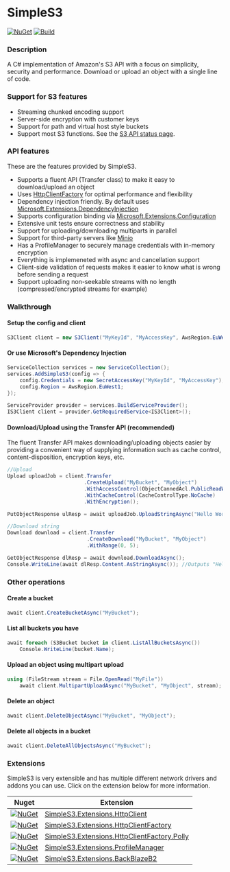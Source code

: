 # SimpleS3

[![NuGet](https://img.shields.io/nuget/v/Genbox.SimpleS3.svg?style=flat-square&label=nuget)](https://www.nuget.org/packages/Genbox.SimpleS3/)
[![Build](https://github.com/Genbox/SimpleS3/workflows/Generic%20build/badge.svg)](https://github.com/Genbox/SimpleS3/actions)

### Description
A C# implementation of Amazon's S3 API with a focus on simplicity, security and performance. Download or upload an object with a single line of code.

### Support for S3 features
* Streaming chunked encoding support
* Server-side encryption with customer keys
* Support for path and virtual host style buckets
* Support most S3 functions. See the [S3 API status page](https://github.com/Genbox/SimpleS3/wiki/S3-API-status).

### API features
These are the features provided by SimpleS3.
* Supports a fluent API (Transfer class) to make it easy to download/upload an object
* Uses [HttpClientFactory](https://docs.microsoft.com/en-us/dotnet/architecture/microservices/implement-resilient-applications/use-httpclientfactory-to-implement-resilient-http-requests) for optimal performance and flexibility
* Dependency injection friendly. By default uses [Microsoft.Extensions.DependencyInjection](https://www.nuget.org/packages/Microsoft.Extensions.DependencyInjection/)
* Supports configuration binding via [Microsoft.Extensions.Configuration](https://docs.microsoft.com/en-us/aspnet/core/fundamentals/configuration/?view=aspnetcore-2.2)
* Extensive unit tests ensure correctness and stability
* Support for uploading/downloading multiparts in parallel
* Support for third-party servers like [Minio](https://min.io/)
* Has a ProfileManager to securely manage credentials with in-memory encryption
* Everything is implemeneted with async and cancellation support
* Client-side validation of requests makes it easier to know what is wrong before sending a request
* Support uploading non-seekable streams with no length (compressed/encrypted streams for example)

### Walkthrough

#### Setup the config and client
```csharp
S3Client client = new S3Client("MyKeyId", "MyAccessKey", AwsRegion.EuWest1)
```

#### Or use Microsoft's Dependency Injection
```csharp
ServiceCollection services = new ServiceCollection();
services.AddSimpleS3(config => {
    config.Credentials = new SecretAccessKey("MyKeyId", "MyAccessKey");
    config.Region = AwsRegion.EuWest1;
});

ServiceProvider provider = services.BuildServiceProvider();
IS3Client client = provider.GetRequiredService<IS3Client>();
```

#### Download/Upload using the Transfer API (recommended)
The fluent Transfer API makes downloading/uploading objects easier by providing a convenient way of supplying information such as cache control, content-disposition, encryption keys, etc.
```csharp
//Upload
Upload uploadJob = client.Transfer
                         .CreateUpload("MyBucket", "MyObject")
                         .WithAccessControl(ObjectCannedAcl.PublicReadWrite)
                         .WithCacheControl(CacheControlType.NoCache)
                         .WithEncryption();

PutObjectResponse ulResp = await uploadJob.UploadStringAsync("Hello World!", Encoding.UTF8);

//Download string
Download download = client.Transfer
                          .CreateDownload("MyBucket", "MyObject")
                          .WithRange(0, 5);                    

GetObjectResponse dlResp = await download.DownloadAsync();
Console.WriteLine(await dlResp.Content.AsStringAsync()); //Outputs "Hello"
```

### Other operations

#### Create a bucket
```csharp
await client.CreateBucketAsync("MyBucket");
```

#### List all buckets you have
```csharp
await foreach (S3Bucket bucket in client.ListAllBucketsAsync())
    Console.WriteLine(bucket.Name);
```

#### Upload an object using multipart upload
```csharp
using (FileStream stream = File.OpenRead("MyFile"))
    await client.MultipartUploadAsync("MyBucket", "MyObject", stream);
```

#### Delete an object
```csharp
await client.DeleteObjectAsync("MyBucket", "MyObject");
```

#### Delete all objects in a bucket
```csharp
await client.DeleteAllObjectsAsync("MyBucket");
```

### Extensions
SimpleS3 is very extensible and has multiple different network drivers and addons you can use. Click on the extension below for more information.

| Nuget         | Extension
| ------------- | -------------
| [![NuGet](https://img.shields.io/nuget/v/Genbox.SimpleS3.Extensions.HttpClient.svg?style=flat-square&label=HttpClient)](https://www.nuget.org/packages/Genbox.SimpleS3.Extensions.HttpClient/)| [SimpleS3.Extensions.HttpClient](https://github.com/Genbox/SimpleS3/tree/master/src/SimpleS3.Extensions.HttpClient)
| [![NuGet](https://img.shields.io/nuget/v/Genbox.SimpleS3.Extensions.HttpClientFactory.svg?style=flat-square&label=HttpClientFactory)](https://www.nuget.org/packages/Genbox.SimpleS3.Extensions.HttpClientFactory/)| [SimpleS3.Extensions.HttpClientFactory](https://github.com/Genbox/SimpleS3/tree/master/src/SimpleS3.Extensions.HttpClientFactory)
| [![NuGet](https://img.shields.io/nuget/v/Genbox.SimpleS3.Extensions.HttpClientFactory.Polly.svg?style=flat-square&label=HttpClientFactory.Polly)](https://www.nuget.org/packages/Genbox.SimpleS3.Extensions.HttpClientFactory.Polly/)| [SimpleS3.Extensions.HttpClientFactory.Polly](https://github.com/Genbox/SimpleS3/tree/master/src/SimpleS3.Extensions.HttpClientFactory.Polly)
| [![NuGet](https://img.shields.io/nuget/v/Genbox.SimpleS3.Extensions.ProfileManager.svg?style=flat-square&label=ProfileManager)](https://www.nuget.org/packages/Genbox.SimpleS3.Extensions.ProfileManager/)| [SimpleS3.Extensions.ProfileManager](https://github.com/Genbox/SimpleS3/tree/master/src/SimpleS3.Extensions.ProfileManager)
| [![NuGet](https://img.shields.io/nuget/v/Genbox.SimpleS3.Extensions.BackBlazeB2.svg?style=flat-square&label=BackBlazeB2)](https://www.nuget.org/packages/Genbox.SimpleS3.Extensions.BackBlazeB2/)| [SimpleS3.Extensions.BackBlazeB2](https://github.com/Genbox/SimpleS3/tree/master/src/SimpleS3.Extensions.BackBlazeB2)
